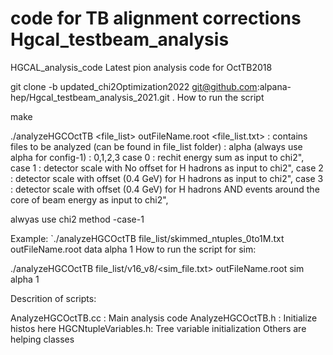 # code for TB alignment corrections Hgcal_testbeam_analysis

HGCAL_analysis_code
Latest pion analysis code for OctTB2018


git clone -b updated_chi2Optimization2022 git@github.com:alpana-hep/Hgcal_testbeam_analysis_2021.git .
How to run the script

make

./analyzeHGCOctTB <file_list> outFileName.root <dataset> <configuration> <chi2-method> 
<file_list.txt> : contains files to be analyzed (can be found in file_list folder)
<configuration> : alpha (always use alpha for config-1)
<chi2-method> : 0,1,2,3
	      case 0 : rechit energy sum as input to chi2",
	      case 1 : detector scale with No offset for H hadrons as input to chi2",
              case 2 : detector scale with offset (0.4 GeV) for H hadrons as input to chi2",
  	      case 3 : detector scale with offset (0.4 GeV) for H hadrons AND events around the core of beam energy as input to chi2",

alwyas use chi2 method -case-1


Example:
`./analyzeHGCOctTB file_list/skimmed_ntuples_0to1M.txt outFileName.root data alpha 1 
How to run the script for sim:

./analyzeHGCOctTB file_list/v16_v8/<sim_file.txt> outFileName.root sim alpha 1 



Descrition of scripts:

AnalyzeHGCOctTB.cc : Main analysis code
AnalyzeHGCOctTB.h : Initialize histos here
HGCNtupleVariables.h: Tree variable initialization
Others are helping classes
